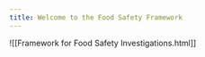```yaml
---
title: Welcome to the Food Safety Framework
---
```

![[Framework for Food Safety Investigations.html]]